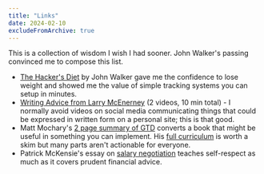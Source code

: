 ```yaml
---
title: "Links"
date: 2024-02-10
excludeFromArchive: true
---
```


This is a collection of wisdom I wish I had sooner. John Walker's passing convinced me to compose this list.

- [The Hacker's Diet](https://www.fourmilab.ch/hackdiet/) by John Walker gave me the confidence to lose weight and showed me the value of simple tracking systems you can setup in minutes.
- <a class="twitter" href="https://twitter.com/LBacaj/status/1668446029610352641">Writing Advice from Larry McEnerney</a>
(2 videos, 10 min total) - I normally avoid videos on social media communicating things that could be expressed in
written form on a personal site; this is that good.
- Matt Mochary's [2 page summary of GTD](https://docs.google.com/document/d/1rSfwOrlTa8kcRoHIikOBVgrZRZPxq3Sm5F7Hb21TmvQ) converts a book that might be useful in something you can implement. His [full curriculum](https://docs.google.com/document/d/18FiJbYn53fTtPmphfdCKT2TMWH-8Y2L-MLqDk-MFV4s) is worth a skim but many parts aren't actionable for everyone.
- Patrick McKensie's essay on [salary negotiation](https://www.kalzumeus.com/2012/01/23/salary-negotiation/) teaches self-respect as much as it covers prudent financial advice.